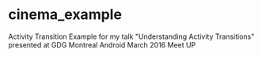 # cinema_example
Activity Transition Example for my talk "Understanding Activity Transitions" 
presented at GDG Montreal Android March 2016 Meet UP
